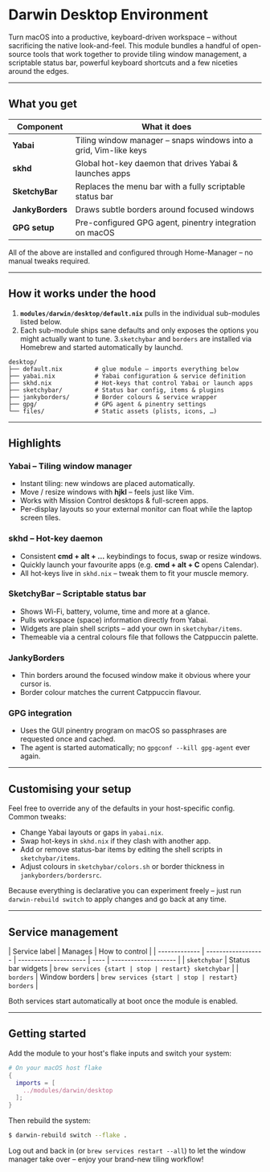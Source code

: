 # Darwin Desktop Environment

Turn macOS into a productive, keyboard-driven workspace – without sacrificing the native look-and-feel. This module bundles a handful of open-source tools that work together to provide tiling window management, a scriptable status bar, powerful keyboard shortcuts and a few niceties around the edges.

---

## What you get

| Component        | What it does                                                     |
| ---------------- | ---------------------------------------------------------------- |
| **Yabai**        | Tiling window manager – snaps windows into a grid, Vim-like keys |
| **skhd**         | Global hot-key daemon that drives Yabai & launches apps          |
| **SketchyBar**   | Replaces the menu bar with a fully scriptable status bar         |
| **JankyBorders** | Draws subtle borders around focused windows                      |
| **GPG setup**    | Pre-configured GPG agent, pinentry integration on macOS          |

All of the above are installed and configured through Home-Manager – no manual tweaks required.

---

## How it works under the hood

1. **`modules/darwin/desktop/default.nix`** pulls in the individual sub-modules listed below.
2. Each sub-module ships sane defaults and only exposes the options you might actually want to tune. 3.`sketchybar` and `borders` are installed via Homebrew and started automatically by launchd.

```
desktop/
├── default.nix         # glue module – imports everything below
├── yabai.nix           # Yabai configuration & service definition
├── skhd.nix            # Hot-keys that control Yabai or launch apps
├── sketchybar/         # Status bar config, items & plugins
├── jankyborders/       # Border colours & service wrapper
├── gpg/                # GPG agent & pinentry settings
└── files/              # Static assets (plists, icons, …)
```

---

## Highlights

### Yabai – Tiling window manager

- Instant tiling: new windows are placed automatically.
- Move / resize windows with **hjkl** – feels just like Vim.
- Works with Mission Control desktops & full-screen apps.
- Per-display layouts so your external monitor can float while the laptop screen tiles.

### skhd – Hot-key daemon

- Consistent **cmd + alt + …** keybindings to focus, swap or resize windows.
- Quickly launch your favourite apps (e.g. **cmd + alt + C** opens Calendar).
- All hot-keys live in `skhd.nix` – tweak them to fit your muscle memory.

### SketchyBar – Scriptable status bar

- Shows Wi-Fi, battery, volume, time and more at a glance.
- Pulls workspace (space) information directly from Yabai.
- Widgets are plain shell scripts – add your own in `sketchybar/items`.
- Themeable via a central colours file that follows the Catppuccin palette.

### JankyBorders

- Thin borders around the focused window make it obvious where your cursor is.
- Border colour matches the current Catppuccin flavour.

### GPG integration

- Uses the GUI pinentry program on macOS so passphrases are requested once and cached.
- The agent is started automatically; no `gpgconf --kill gpg-agent` ever again.

---

## Customising your setup

Feel free to override any of the defaults in your host-specific config. Common tweaks:

- Change Yabai layouts or gaps in `yabai.nix`.
- Swap hot-keys in `skhd.nix` if they clash with another app.
- Add or remove status-bar items by editing the shell scripts in `sketchybar/items`.
- Adjust colours in `sketchybar/colors.sh` or border thickness in `jankyborders/bordersrc`.

Because everything is declarative you can experiment freely – just run `darwin-rebuild switch` to apply changes and go back at any time.

---

## Service management

| Service label | Manages            | How to control        |
| ------------- | ------------------ | --------------------- | ---- | -------------------- |
| `sketchybar`  | Status bar widgets | `brew services {start | stop | restart} sketchybar` |
| `borders`     | Window borders     | `brew services {start | stop | restart} borders`    |

Both services start automatically at boot once the module is enabled.

---

## Getting started

Add the module to your host's flake inputs and switch your system:

```nix
# On your macOS host flake
{
  imports = [
    ../modules/darwin/desktop
  ];
}
```

Then rebuild the system:

```bash
$ darwin-rebuild switch --flake .
```

Log out and back in (or `brew services restart --all`) to let the window manager take over – enjoy your brand-new tiling workflow!
